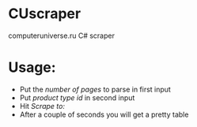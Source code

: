 # CUscraper
computeruniverse.ru C# scraper

# Usage:
* Put the *number of pages* to parse in first input
* Put *product type id* in second input
* Hit *Scrape to:*
* After a couple of seconds you will get a pretty table

